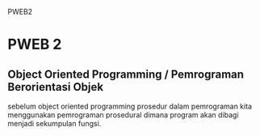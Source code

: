  P W E B 2 

<h1> PWEB 2 </h1> 
<h2> Object Oriented Programming / Pemrograman Berorientasi Objek</h2>
sebelum object oriented programming prosedur dalam pemrograman kita menggunakan pemrograman prosedural dimana program akan dibagi menjadi sekumpulan fungsi. 
 
